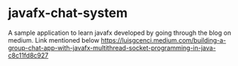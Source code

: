 # javafx-chat-system
A sample application to learn javafx developed by going through the blog on medium.
Link mentioned below
https://luisgcenci.medium.com/building-a-group-chat-app-with-javafx-multithread-socket-programming-in-java-c8c11fd8c927
